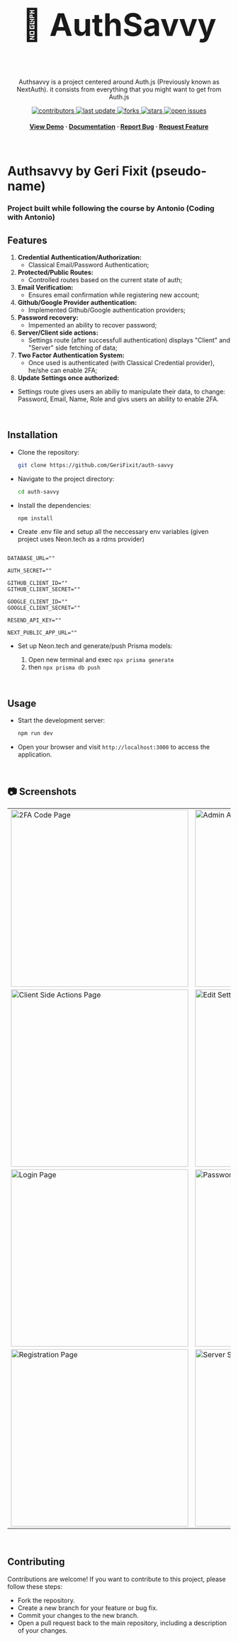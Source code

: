 <div align="center">
  <br/>
            <h1 style="font-size: 70px;">🔐 AuthSavvy</h1>
  <br/>
  <p>
    Authsavvy is a project centered around Auth.js (Previously known as NextAuth). it consists from everything that you might want to get from Auth.js
  </p>

  <p>
    <a href="https://github.com/GeriFixit/auth-savvy/graphs/contributors">
      <img src="https://img.shields.io/github/contributors/GeriFixit/auth-savvy" alt="contributors" />
    </a>
    <a href="">
      <img src="https://img.shields.io/github/last-commit/GeriFixit/auth-savvy" alt="last update" />
    </a>
    <a href="https://github.com/GeriFixit/auth-savvy/network/members">
      <img src="https://img.shields.io/github/forks/GeriFixit/auth-savvy" alt="forks" />
    </a>
    <a href="https://github.com/GeriFixit/auth-savvy/stargazers">
      <img src="https://img.shields.io/github/stars/GeriFixit/auth-savvy" alt="stars" />
    </a>
    <a href="https://github.com/GeriFixit/auth-savvy/issues/">
      <img src="https://img.shields.io/github/issues/GeriFixit/auth-savvy" alt="open issues" />
    </a>
  </p>
   
  <h4>
    <a href="https://authsavvy.vercel.app">View Demo</a>
    <span> · </span>
    <a href="https://github.com/GeriFixit/auth-savvy/blob/main/readme.md">Documentation</a>
    <span> · </span>
    <a href="https://github.com/GeriFixit/auth-savvy/issues/">Report Bug</a>
    <span> · </span>
    <a href="https://github.com/GeriFixit/auth-savvy/issues/">Request Feature</a>
  </h4>
</div>

<br/>

# Authsavvy by Geri Fixit (pseudo-name)

### Project built while following the course by Antonio (Coding with Antonio)

## Features

1. **Credential Authentication/Authorization:**
   - Classical Email/Password Authentication;
3. **Protected/Public Routes:**
   - Controlled routes based on the current state of auth;
4. **Email Verification:**
   - Ensures email confirmation while registering new account;
5. **Github/Google Provider authentication:**
   - Implemented Github/Google authentication providers;
6. **Password recovery:**
   - Impemented an ability to recover password;
8. **Server/Client side actions:**
   - Settings route (after successfull authentication) displays "Client" and "Server" side fetching of data;
9. **Two Factor Authentication System:**
   - Once used is authenticated (with Classical Credential provider), he/she can enable 2FA;
10. **Update Settings once authorized:**
   - Settings route gives users an abiliy to manipulate their data, to change: Password, Email, Name, Role and givs users an ability to enable 2FA.


<br/>

## Installation

- Clone the repository:

  ```bash
  git clone https://github.com/GeriFixit/auth-savvy
  ```

- Navigate to the project directory:

  ```bash
  cd auth-savvy
  ```

- Install the dependencies:

  ```bash
  npm install
  ```

- Create .env file and setup all the neccessary env variables (given project uses Neon.tech as a rdms provider)

```

DATABASE_URL=""

AUTH_SECRET=""

GITHUB_CLIENT_ID=""
GITHUB_CLIENT_SECRET=""

GOOGLE_CLIENT_ID=""
GOOGLE_CLIENT_SECRET=""

RESEND_API_KEY=""

NEXT_PUBLIC_APP_URL=""
```

- Set up Neon.tech and generate/push Prisma models:

  1. Open new terminal and exec `npx prisma generate`
  2. then `npx prisma db push`
  
<br/>

## Usage

- Start the development server:

  ```bash
  npm run dev
  ```

- Open your browser and visit `http://localhost:3000` to access the application.

<br/>

## :camera: Screenshots

<table>
  <tr>
    <td><img width="400" alt="2FA Code Page" src="https://github.com/GeriFixit/auth-savvy/blob/main/public/2faCodePage.PNG"></td>
    <td><img width="400" alt="Admin Actions Permissions Page" src="https://github.com/GeriFixit/auth-savvy/blob/main/public/adminActionsPermissionsPage.PNG"></td>
  </tr>
  <tr>
    <td><img width="400" alt="Client Side Actions Page" src="https://github.com/GeriFixit/auth-savvy/blob/main/public/clientSideActionsPage.PNG"></td>
    <td><img width="400" alt="Edit Settings Page" src="https://github.com/GeriFixit/auth-savvy/blob/main/public/editSettingsPage.PNG"></td>
  </tr>
  <tr>
    <td><img width="400" alt="Login Page" src="https://github.com/GeriFixit/auth-savvy/blob/main/public/loginPage.PNG"></td>
    <td><img width="400" alt="Password Recovery Page" src="https://github.com/GeriFixit/auth-savvy/blob/main/public/passwordRecoveryPage.PNG"></td>
  </tr>
  <tr>
    <td><img width="400" alt="Registration Page" src="https://github.com/GeriFixit/auth-savvy/blob/main/public/registrationPage.PNG"></td>
    <td><img width="400" alt="Server Side Actions Page" src="https://github.com/GeriFixit/auth-savvy/blob/main/public/serverSideActionsPage.PNG"></td>
  </tr>
</table>


<br/>

## Contributing

Contributions are welcome! If you want to contribute to this project, please follow these steps:

- Fork the repository.
- Create a new branch for your feature or bug fix.
- Commit your changes to the new branch.
- Open a pull request back to the main repository, including a description of your changes.

